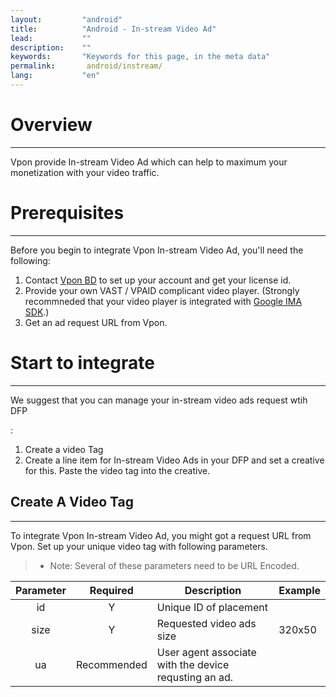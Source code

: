 ```yaml
---
layout:         "android"
title:          "Android - In-stream Video Ad"
lead:           ""
description:    ""
keywords:       "Keywords for this page, in the meta data"
permalink:       android/instream/
lang:           "en"
---
```


# Overview
---
Vpon provide In-stream Video Ad which can help to maximum your monetization with your video traffic.

# Prerequisites
---
Before you begin to integrate Vpon In-stream Video Ad, you'll need the following:

1. Contact [Vpon BD] to set up your account and get your license id.<br>
2. Provide your own VAST / VPAID complicant video player. (Strongly recommneded that your video player is integrated with [Google IMA SDK].)<br>
3. Get an ad request URL from Vpon.

# Start to integrate
---
We suggest that you can manage your in-stream video ads request wtih DFP

:

1. Create a video Tag
2. Create a line item for In-stream Video Ads in your DFP and set a creative for this. Paste the video tag into the creative.


## Create A Video Tag
---
To integrate Vpon In-stream Video Ad, you might got a request URL from Vpon. Set up your unique video tag with following parameters.

>* Note: Several of these parameters need to be URL Encoded.

| Parameter    | Required     | <center>Description</center> | <center>Example</center>     |
|:------------:|:------------:|:-----------------------------|:-----------------------------|
| id           | Y            | Unique ID of placement       | |
| size         | Y            | Requested video ads size     | 320x50                       |
| ua           | Recommended  | User agent associate with the device requsting an ad.| |




[Vpon BD]: mailto:bd@vpon.com
[Google IMA SDK]: https://developers.google.com/interactive-media-ads/docs/sdks/android/
